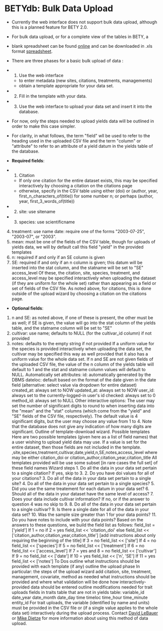 #  BETYdb: Bulk Data Upload

* Currently the web interface does not support bulk data upload, although
this is a planned feature for BETY 2.0.

* For bulk data upload, or for a complete view of the tables in BETY, a
* blank spreadsheet can be found
[online](https://spreadsheets0.google.com/spreadsheet/pub?hl=en&hl=en&key=0Ai_PDCcY5g2JdFN1UDJJdjNsZk9RM0Z6bnFDdlQ0clE&output=html) and can be downloaded in .xls format
[spreadsheet](https://spreadsheets0.google.com/spreadsheet/pub?hl=en&hl=en&key=0Ai_PDCcY5g2JdFN1UDJJdjNsZk9RM0Z6bnFDdlQ0clE&output=xls).
* There are three phases for a basic bulk upload of data : 
* 1. Use the web interface 
    * to enter metadata (new sites, citations, treatments, managements)
    * obtain a template appropriate for your data set.
* 2. Fill in the template with your data. 
* 3. Use the web interface to upload your data set and insert it into the database.
* For now, only the steps needed to upload yields data will be outlined in order to make this case simpler. 
* For clarity, in what follows, the term "field" wll be used to refer to the heading used in the uploaded CSV file and the term "column" or "attribute" to refer to an attribute of a yield datum in the yields table of the database. 
* **Required fields**: 
* 1. Citation
    * If only one citation for the entire dataset exists, this may be specified interactively by choosing a citation on the citations page 
    * otherwise, specify in the CSV table using either (doi) or (author, year, first_n_characters_of(title)) for some number n; or perhaps (author, year, first_3_words_of(title)) 
* 2. site: use sitename 
* 3. species: use scientificname 
4. treatment: use name date: require one of the forms "2003-07-25", "2003-07", or "2003". 
5. mean: must be one of the fields of the CSV table, though for uploads of yields data, we will by default call this field "yield" in the provided templates
6. n: required if and only if an SE column is given 
7. SE: required if and only if an n column is given; this datum will be inserted into the stat column, and the statname will be set to "SE" access_level 
Of these, the citation, site, species, treatment, and access_level may be specified interactively when uploading the dataset (if they are uniform for the whole set) rather than appearing as a field or set of fields of the CSV file. As noted above, for citations, this is done outside of the upload wizard by choosing a citation on the citations page.  
* **Optional fields**:
1. n and SE: as noted above, if one of these is present, the other must be as well; if SE is given, the value will go into the stat column of the yields table, and the statname column will be set to "SE" 
2. cultivar: use name; defaults to NULL (for the cultivar_id column) if not provided 
3. notes: defaults to the empty string if not provided 
If a uniform value for the species is provided interactively when uploading the data set, the cultivar may be specified this way as well provided that it also has a uniform value for the whole data set. If n and SE are not given fields of the uploaded CSV file, the value of the n column of the yields table will default to 1 and the stat and statname column values will default to NULL. Automatically set attributes: id: automatically generated by the DBMS dateloc: default based on the format of the date given in the date field (alternative: select value via dropdown for entire dataset) created_at: always set to NOW updated_at: always set to NOW user_id: always set to the currently-logged-in user's id checked: always set to 0 method_id: always set to NULL Other interactive options: The user may set the number of significant digits to round to when inserting data into the "mean" and the "stat" columns (which come from the "yield" and "SE" fields of the CSV file, respectively). The default value is 4 significant digits, but the user may choose any value from 1 to 4. Note that the database does not give any indication of how many digits are significant. Outline of template-download wizard. Possible templates Here are two possible templates (given here as a list of field names) that a user wishing to upload yield data may use. If a value is set for the entire dataset, then those fields are not included in the template. <citation info>,site,species,treatment,cultivar,date,yield,n,SE,notes,access_level where <citation info> may be either citation_doi or citation_author,citation_year,citation_title All templates provided will be use some subset [in rare cases the full set] of these field names Wizard steps 1. Do all the data in your data set pertain to a single citation? If yes, skip to 3. 2. Do you have doi values for all of your citations? 3. Do all of the data in your data set pertain to a single site? 4. Do all of the data in your data set pertain to a single species? 5. Did you use the same treatement for each datum in your data set? 6. Should all of the data in your dataset have the same level of access? 7. Does your data include cultivar information? If no, or if the answer to question 4 was no skip to 9. 8. Do all of the data in your data set pertain to a single cultivar? 9. Is there a single date for all of the data in your data set? 10. Was the sample size greater than 1 for your data points? 11. Do you have notes to include with your data points? Based on the answers to these questions, we build the field list as follows: field_list = ['yield'] If 1 = no if 2 = yes field_list << 'citation_doi' else field_list << ['citation_author,citation_year,citation_title'] [add instructions about only requiring the beginning of the title] If 3 = no field_list << ['site'] If 4 = no field_list << ['species'] If 5 = no field_list << ['treatment'] If 6 = no field_list << ['access_level'] If 7 = yes and 8 = no field_list << ['cultivar'] If 9 = no field_list << ['date'] If 10 = yes field_list << ['n', 'SE'] If 11 = yes field_list << ['notes'] To Dos outline what instructions should be provided with each template (if any) outline the upload phase In particular: the steps of the upload wizard add citation, site, treatment, management, covariate, method as needed what instructions should be provided and where what validation will be done how interactively-provided data should be entered outline modifications needed for trait uploads fields in traits table that are not in yields table: variable_id date_year date_month date_day time timeloc time_hour time_minute entity_id For trait uploads, the variable (identified by name and units) must be provided in the CSV file or (if a single value applies to the whole data set) interactively during the upload process.
Contact [David LeBauer](mailto:dlebauer@illinois.edu) or [Mike
Dietze](mailto:mdietze@illinois.edu) for more information about using
this method of data upload.
